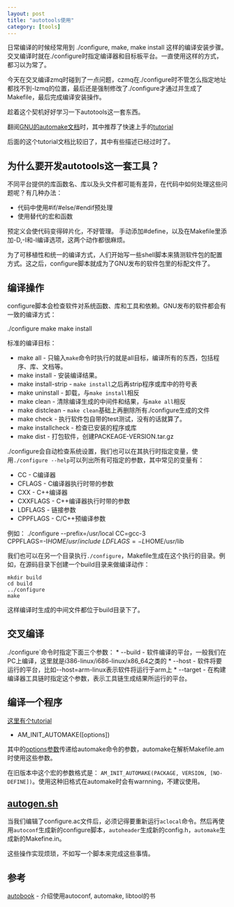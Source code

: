 ```yaml
---
layout: post
title: "autotools使用"
category: [tools]
---
```


日常编译的时候经常用到 ./configure, make, make install 这样的编译安装步骤。交叉编译时就在./configure时指定编译器和目标板平台。一直使用这样的方式，都习以为常了。

今天在交叉编译zmq时碰到了一点问题，czmq在./configure时不管怎么指定地址都找不到-lzmq的位置，最后还是强制修改了./configure才通过并生成了Makefile，最后完成编译安装操作。

趁着这个契机好好学习一下autotools这一套东西。

翻阅[GNU的automake文档](http://www.gnu.org/software/automake/manual/html_node/index.html#Top)时，其中推荐了快速上手的[tutorial](https://www.lrde.epita.fr/~adl/autotools.html)

后面的这个tutorial文档比较旧了，其中有些描述已经过时了。

## 为什么要开发autotools这一套工具？

不同平台提供的库函数名、库以及头文件都可能有差异，在代码中如何处理这些问题呢？有几种办法：
* 代码中使用#if/#else/#endif预处理
* 使用替代的宏和函数

预定义会使代码变得碎片化，不好管理。
手动添加#define，以及在Makefile里添加-D,-I和-l编译选项，这两个动作都很麻烦。

为了可移植性和统一的编译方式，人们开始写一些shell脚本来猜测软件包的配置方式。这之后，configure脚本就成为了GNU发布的软件包里的标配文件了。

## 编译操作

configure脚本会检查软件对系统函数、库和工具和依赖。GNU发布的软件都会有一致的编译方式：

./configure
make
make install

标准的编译目标：
* make all - 只输入`make`命令时执行的就是all目标，编译所有的东西，包括程序、库、文档等。
* make install - 安装编译结果。
* make install-strip - `make install`之后再strip程序或库中的符号表
* make uninstall - 卸载，与`make install`相反
* make clean - 清除编译生成的中间件和结果，与`make all`相反
* make distclean - `make clean`基础上再删除所有./configure生成的文件
* make check - 执行软件包自带的test测试，没有的话就算了。
* make installcheck - 检查已安装的程序或库
* make dist - 打包软件，创建PACKEAGE-VERSION.tar.gz

./configure会自动检查系统设置，我们也可以在其执行时指定变量，使用`./configure --help`可以列出所有可指定的参数，其中常见的变量有：
* CC - C编译器
* CFLAGS - C编译器执行时带的参数
* CXX - C++编译器
* CXXFLAGS - C++编译器执行时带的参数
* LDFLAGS - 链接参数 
* CPPFLAGS - C/C++预编译参数

例如：
	./configure --prefix=/usr/local CC=gcc-3 \
			     CPPFLAGS=-I$HOME/usr/include \
			     LDFLAGS=-L$HOME/usr/lib

我们也可以在另一个目录执行`./configure`，Makefile生成在这个执行的目录。例如，在源码目录下创建一个build目录来做编译动作：

	mkdir build
	cd build
	../configure
	make

这样编译时生成的中间文件都位于build目录下了。

## 交叉编译

./configure`命令时指定下面三个参数：
	* --build - 软件编译的平台，一般我们在PC上编译，这里就是i386-linux/i686-linux/x86_64之类的
	* --host - 软件将要运行的平台，比如--host=arm-linux表示软件将运行于arm上
	* --target - 在构建编译器工具链时指定这个参数，表示工具链生成结果所运行的平台。


## 编译一个程序

[这里有个tutorial](http://mij.oltrelinux.com/devel/autoconf-automake/)

* AM_INIT_AUTOMAKE([options])

其中的[options参数](http://www.gnu.org/software/automake/manual/automake.html#Options)传递给automake命令的参数，automake在解析Makefile.am时使用这些参数。

在旧版本中这个宏的参数格式是： `AM_INIT_AUTOMAKE(PACKAGE, VERSION, [NO-DEFINE])`。使用这种旧格式在automake时会有warnning，不建议使用。


## [autogen.sh](https://www.sourceware.org/autobook/autobook/autobook_43.html)

当我们编辑了configure.ac文件后，必须记得要重新运行`aclocal`命令。然后再使用`autoconf`生成新的configure脚本，`autoheader`生成新的config.h，`automake`生成新的Makefine.in。

这些操作实现烦琐，不如写一个脚本来完成这些事情。



## 参考
[autobook](https://www.sourceware.org/autobook/autobook/autobook_toc.html#SEC_Contents) - 介绍使用autoconf, automake, libtool的书
